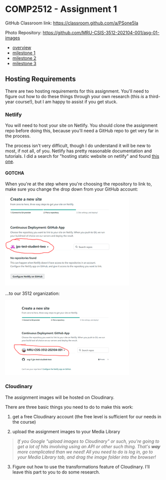 # COMP2512 - Assignment 1

GitHub Classroom link: https://classroom.github.com/a/PSone5Ia

Photo Repository: https://github.com/MRU-CSIS-3512-202104-001/asg-01-images

- [overview](assignment-01.md)
- [milestone 1](milestone-01.md)
- [milestone 2](milestone-02.md)
- [milestone 3](milestone-03.md)

## Hosting Requirements

There are two hosting requirements for this assignment. You'll need to figure out how to do these things through your own research (this _is_ a third-year course!), but I am happy to assist if you get stuck.

### Netlify

You will need to host your site on Netlify. You should clone the assignment repo before doing this, because you'll need a GitHub repo to get very far in the process.

The process isn't very difficult, though I do understand it will be new to most, if not all, of you. Netlify has pretty reasonable documentation and tutorials. I did a search for "hosting static website on netlify" and found [this one](https://www.netlify.com/blog/2016/10/27/a-step-by-step-guide-deploying-a-static-site-or-single-page-app/).

#### GOTCHA

When you're at the step where you're choosing the repository to link to, make sure you change the drop down from your GitHub account:

![your GH account](images/cap-1v2.png)

...to our 3512 organization:

![organization account](images/cap-2v2.png)

### Cloudinary

The assignment images will be hosted on Cloudinary.

There are three basic things you need to do to make this work:

1. get a free Cloudinary account (the free level is sufficient for our needs in the course)

2. upload the assignment images to your Media Library

> _If you Google "upload images to Cloudinary" or such, you're going to get a lot of hits involving using an API or other such thing. That's **way** more complicated than we need! All you need to do is log in, go to your Media Library tab, and drag the image folder into the browser!_

3. Figure out how to use the transformations feature of Cloudinary. I'll leave this part to you to do some research.

